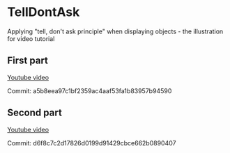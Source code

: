 # TellDontAsk
Applying "tell, don't ask principle" when displaying objects - the illustration for video tutorial

## First part
[Youtube video](https://www.youtube.com/watch?v=g0AoJWZ0Pj4&feature=youtu.be)

Commit: a5b8eea97c1bf2359ac4aaf53fa1b83957b94590

## Second part
[Youtube video](https://youtu.be/GUJhRA7i6NU)

Commit: d6f8c7c2d17826d0199d91429cbce662b0890407
